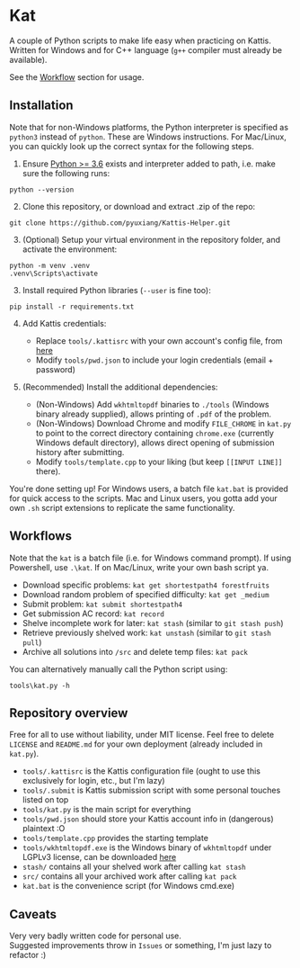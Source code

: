 # Kat

A couple of Python scripts to make life easy when practicing on Kattis.  
Written for Windows and for C++ language (`g++` compiler must already be available).

See the [Workflow](#workflow) section for usage.

## Installation

Note that for non-Windows platforms, the Python interpreter is specified as
`python3` instead of `python`. These are Windows instructions. For Mac/Linux,
you can quickly look up the correct syntax for the following steps.

1. Ensure [Python >= 3.6](https://www.python.org/downloads/) exists and
   interpreter added to path, i.e. make sure the following runs:

```
python --version
```

2. Clone this repository, or download and extract .zip of the repo:

```
git clone https://github.com/pyuxiang/Kattis-Helper.git
```

3. (Optional) Setup your virtual environment in the repository folder, and
   activate the environment:

```
python -m venv .venv
.venv\Scripts\activate
```

3. Install required Python libraries (`--user` is fine too):

```
pip install -r requirements.txt
```

4. Add Kattis credentials:  
   - Replace `tools/.kattisrc` with your own account's config file, from [here](https://open.kattis.com/download/kattisrc)
   - Modify `tools/pwd.json` to include your login credentials (email + password)

5. (Recommended) Install the additional dependencies:
   - (Non-Windows) Add `wkhtmltopdf` binaries to `./tools` (Windows binary already supplied), allows printing of `.pdf` of the problem.
   - (Non-Windows) Download Chrome and modify `FILE_CHROME` in `kat.py` to point to the correct directory containing `chrome.exe` (currently Windows default directory), allows direct opening of submission history after submitting.
   - Modify `tools/template.cpp` to your liking (but keep `[[INPUT LINE]]` there).

You're done setting up! For Windows users, a batch file `kat.bat` is provided for
quick access to the scripts. Mac and Linux users, you gotta add your own `.sh`
script extensions to replicate the same functionality.


## Workflows

Note that the `kat` is a batch file (i.e. for Windows command prompt).
If using Powershell, use `.\kat`. If on Mac/Linux, write your own bash script ya.

- Download specific problems: `kat get shortestpath4 forestfruits`
- Download random problem of specified difficulty: `kat get _medium`
- Submit problem: `kat submit shortestpath4`
- Get submission AC record: `kat record`
- Shelve incomplete work for later: `kat stash` (similar to `git stash push`)
- Retrieve previously shelved work: `kat unstash` (similar to `git stash pull`)
- Archive all solutions into `/src` and delete temp files: `kat pack`

You can alternatively manually call the Python script using:

```
tools\kat.py -h
```

## Repository overview

Free for all to use without liability, under MIT license.
Feel free to delete `LICENSE` and `README.md` for your own deployment (already included in `kat.py`).

- `tools/.kattisrc` is the Kattis configuration file (ought to use this exclusively for
  login, etc., but I'm lazy)
- `tools/.submit` is Kattis submission script with some personal touches listed on top
- `tools/kat.py` is the main script for everything
- `tools/pwd.json` should store your Kattis account info in (dangerous) plaintext :O
- `tools/template.cpp` provides the starting template
- `tools/wkhtmltopdf.exe` is the Windows binary of `wkhtmltopdf` under LGPLv3 license,
  can be downloaded [here](https://wkhtmltopdf.org/)
- `stash/` contains all your shelved work after calling `kat stash`
- `src/` contains all your archived work after calling `kat pack`
- `kat.bat` is the convenience script (for Windows cmd.exe)

## Caveats

Very very badly written code for personal use.  
Suggested improvements throw in `Issues` or something, I'm just lazy to refactor :)
